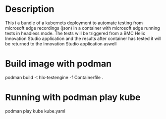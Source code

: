 # Description
This i a bundle of a kubernets deployment to automate testing from microsoft edge recordings (json) in a container with microsoft edge running tests in headless mode.
The tests will be triggered from a BMC Helix Innovation Studio application and the results after container has tested it will be returned to the Innovation Studio application aswell

# Build image with podman
podman build -t hlx-testengine -f Containerfile .

# Running with podman play kube
podman play kube kube.yaml

